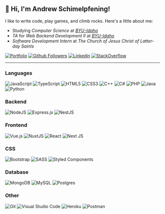 👋 Hi, I'm Andrew Schimelpfening!
---

I like to write code, play games, and climb rocks. Here's a little about me:

- Studying *Computer Science* at *[BYU-Idaho](https://byui.edu)*
- *TA* for *Web Backend Development II* at *[BYU-Idaho](https://byui.edu)*
- *Software Development Intern* at *The Church of Jesus Christ of Latter-day Saints*

[![Portfolio](https://img.shields.io/badge/-Portfolio-brightgreen?style=for-the-badge)](https://727021.github.io)
[![Github Followers](https://img.shields.io/github/followers/727021?label=Follow&style=for-the-badge&logo=github)](https://github.com/727021?tab=followers)
[![Linkedin](https://img.shields.io/badge/-aschim-blue?style=for-the-badge&logo=Linkedin&logoColor=white&link=https://www.linkedin.com/in/andrewschim/)](https://www.linkedin.com/in/andrewschim/)
[![StackOverflow](https://img.shields.io/badge/-727021-orange?logo=stack-overflow&style=for-the-badge&logoColor=white&link=https://stackoverflow.com/users/2031203/727021)](https://stackoverflow.com/users/2031203/727021)

---

### Languages

<p style="text-align: center;">
  
![JavaScript](https://img.shields.io/badge/javascript%20-%23323330.svg?&style=for-the-badge&logo=javascript&logoColor=%23F7DF1E)
![TypeScript](https://img.shields.io/badge/typescript%20-%23007ACC.svg?&style=for-the-badge&logo=typescript&logoColor=white)
![HTML5](https://img.shields.io/badge/html5%20-%23E34F26.svg?&style=for-the-badge&logo=html5&logoColor=white)
![CSS3](https://img.shields.io/badge/css3%20-%231572B6.svg?&style=for-the-badge&logo=css3&logoColor=white)
![C++](https://img.shields.io/badge/c++%20-%2300599C.svg?&style=for-the-badge&logo=c%2B%2B&ogoColor=white)
![C#](https://img.shields.io/badge/c%23%20-%23239120.svg?&style=for-the-badge&logo=c-sharp&logoColor=white)
![PHP](https://img.shields.io/badge/php-%23777BB4.svg?&style=for-the-badge&logo=php&logoColor=white)
![Java](https://img.shields.io/badge/java-%23ED8B00.svg?&style=for-the-badge&logo=java&logoColor=white)
![Python](https://img.shields.io/badge/python%20-%2314354C.svg?&style=for-the-badge&logo=python&logoColor=white)

</p>

### Backend

<p style="text-align: center;">

![NodeJS](https://img.shields.io/badge/node.js%20-%2343853D.svg?&style=for-the-badge&logo=node.js&logoColor=white)
![Express.js](https://img.shields.io/badge/express.js%20-%23404d59.svg?&style=for-the-badge)
![NestJS](https://img.shields.io/badge/nestjs%20-%23E0234E.svg?&style=for-the-badge&logo=nestjs&logoColor=white)

</p>

### Frontend

<p style="text-align: center;">

![Vue.js](https://img.shields.io/badge/vuejs%20-%2335495e.svg?&style=for-the-badge&logo=vue.js&logoColor=%234FC08D)
![NuxtJS](https://img.shields.io/badge/NuxtJS%20-%2300C58E.svg?&style=for-the-badge&logo=nuxt.js&logoColor=white)
![React](https://img.shields.io/badge/react%20-%2320232a.svg?&style=for-the-badge&logo=react&logoColor=%2361DAFB)
![Next JS](https://img.shields.io/badge/next%20js%20-%23000000.svg?&style=for-the-badge&logo=next.js&logoColor=white)

</p>

### CSS

<p style="text-align: center;">

![Bootstrap](https://img.shields.io/badge/bootstrap%20-%23563D7C.svg?&style=for-the-badge&logo=bootstrap&logoColor=white)
![SASS](https://img.shields.io/badge/SASS%20-hotpink.svg?&style=for-the-badge&logo=SASS&logoColor=white)
![Styled Components](https://img.shields.io/badge/styled--components-DB7093?style=for-the-badge&logo=styled-components&logoColor=white)

</p>

### Database

<p style="text-align: center;">

![MongoDB](https://img.shields.io/badge/MongoDB-%234ea94b.svg?&style=for-the-badge&logo=mongodb&logoColor=white)
![MySQL](https://img.shields.io/badge/mysql-%2300f.svg?&style=for-the-badge&logo=mysql&logoColor=white)
![Postgres](https://img.shields.io/badge/postgres-%23316192.svg?&style=for-the-badge&logo=postgresql&logoColor=white)

</p>

### Other

<p style="text-align: center;">

![Git](https://img.shields.io/badge/git%20-%23F05033.svg?&style=for-the-badge&logo=git&logoColor=white)
![Visual Studio Code](https://img.shields.io/badge/Visual%20Studio%20Code-0078d7.svg?&style=for-the-badge&logo=visual-studio-code&logoColor=white)
![Heroku](https://img.shields.io/badge/heroku%20-%23430098.svg?&style=for-the-badge&logo=heroku&logoColor=white)
![Postman](https://img.shields.io/badge/Postman-FF6C37?style=for-the-badge&logo=postman&logoColor=red)

</p>
